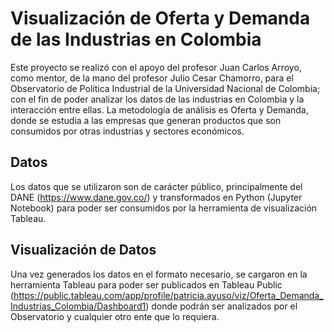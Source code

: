 # Visualización de Oferta y Demanda de las Industrias en Colombia
Este proyecto se realizó con el apoyo del profesor Juan Carlos Arroyo, como mentor, de la mano del profesor Julio Cesar Chamorro, para el Observatorio de Política Industrial de la Universidad Nacional de Colombia; con el fin de poder analizar los datos de las industrias en Colombia y la interacción entre ellas. La metodología de análisis es Oferta y Demanda, donde se estudia a las empresas que generan productos que son consumidos por otras industrias y sectores económicos.

## Datos
Los datos que se utilizaron son de carácter público, principalmente del DANE (https://www.dane.gov.co/) y transformados en Python (Jupyter Notebook) para poder ser consumidos por la herramienta de visualización Tableau.

## Visualización de Datos
Una vez generados los datos en el formato necesario, se cargaron en la herramienta Tableau para poder ser publicados en Tableau Public (https://public.tableau.com/app/profile/patricia.ayuso/viz/Oferta_Demanda_Industrias_Colombia/Dashboard1) donde podrán ser analizados por el Observatorio y cualquier otro ente que lo requiera.
